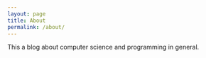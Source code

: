 ```yaml
---
layout: page
title: About
permalink: /about/
---
```


This a blog about computer science and programming in general.

